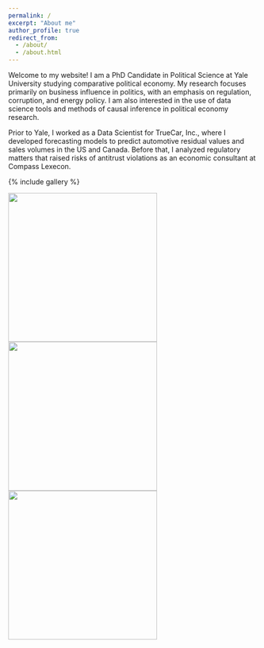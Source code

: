 ```yaml
---
permalink: /
excerpt: "About me"
author_profile: true
redirect_from: 
  - /about/
  - /about.html
---
```



Welcome to my website! I am a PhD Candidate in Political Science at Yale University studying comparative political economy. My research focuses primarily on business influence in politics, with an emphasis on regulation, corruption, and energy policy. I am also interested in the use of data science tools and methods of causal inference in political economy research. 

Prior to Yale, I worked as a Data Scientist for TrueCar, Inc., where I developed forecasting models to predict automotive residual values and sales volumes in the US and Canada. Before that, I analyzed regulatory matters that raised risks of antitrust violations as an economic consultant at Compass Lexecon. 

{% include gallery %}

<p float="left">
  <img src="https://www.trevorincerti.com/images/solar_kamisu.jpg" width="300" />
  <img src="https://www.trevorincerti.com/images/revolving_door.png" width="300" /> 
  <img src="https://www.trevorincerti.com/images/chord.png" width="300" />
</p>
